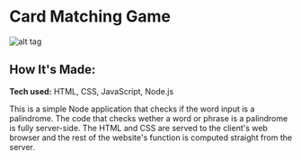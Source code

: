 # Card Matching Game

![alt tag](https://i.ibb.co/pWrYw9h/palidrome-Git.png)

## How It's Made:

**Tech used:** HTML, CSS, JavaScript, Node.js

This is a simple Node application that checks if the word input is a palindrome. The code that checks wether a word or phrase is a palindrome is fully server-side. The HTML and CSS are served to the client's web browser and the rest of the website's function is computed straight from the server.
